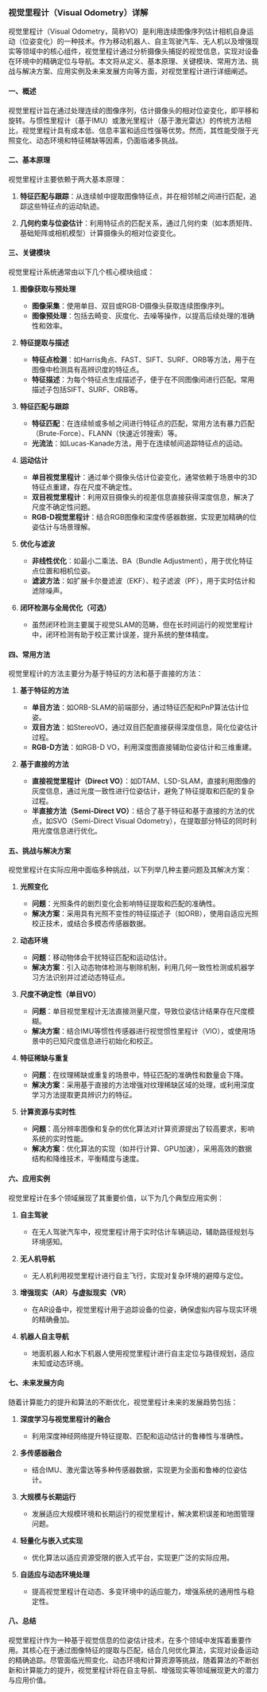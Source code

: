 ### 视觉里程计（Visual Odometry）详解

视觉里程计（Visual Odometry，简称VO）是利用连续图像序列估计相机自身运动（位姿变化）的一种技术。作为移动机器人、自主驾驶汽车、无人机以及增强现实等领域中的核心组件，视觉里程计通过分析摄像头捕捉的视觉信息，实现对设备在环境中的精确定位与导航。本文将从定义、基本原理、关键模块、常用方法、挑战与解决方案、应用实例及未来发展方向等方面，对视觉里程计进行详细阐述。

#### 一、概述

视觉里程计旨在通过处理连续的图像序列，估计摄像头的相对位姿变化，即平移和旋转。与惯性里程计（基于IMU）或激光里程计（基于激光雷达）的传统方法相比，视觉里程计具有成本低、信息丰富和适应性强等优势。然而，其性能受限于光照变化、动态环境和特征稀缺等因素，仍面临诸多挑战。

#### 二、基本原理

视觉里程计主要依赖于两大基本原理：

1. **特征匹配与跟踪**：从连续帧中提取图像特征点，并在相邻帧之间进行匹配，追踪这些特征点的运动轨迹。

2. **几何约束与位姿估计**：利用特征点的匹配关系，通过几何约束（如本质矩阵、基础矩阵或相机模型）计算摄像头的相对位姿变化。

#### 三、关键模块

视觉里程计系统通常由以下几个核心模块组成：

1. **图像获取与预处理**
   - **图像采集**：使用单目、双目或RGB-D摄像头获取连续图像序列。
   - **图像预处理**：包括去畸变、灰度化、去噪等操作，以提高后续处理的准确性和效率。

2. **特征提取与描述**
   - **特征点检测**：如Harris角点、FAST、SIFT、SURF、ORB等方法，用于在图像中检测具有高辨识度的特征点。
   - **特征描述**：为每个特征点生成描述子，便于在不同图像间进行匹配。常用描述子包括SIFT、SURF、ORB等。

3. **特征匹配与跟踪**
   - **特征匹配**：在连续帧或多帧之间进行特征点的匹配，常用方法有暴力匹配（Brute-Force）、FLANN（快速近邻搜索）等。
   - **光流法**：如Lucas-Kanade方法，用于在连续帧间追踪特征点的运动。

4. **运动估计**
   - **单目视觉里程计**：通过单个摄像头估计位姿变化，通常依赖于场景中的3D特征点重建，存在尺度不确定性。
   - **双目视觉里程计**：利用双目摄像头的视差信息直接获得深度信息，解决了尺度不确定性问题。
   - **RGB-D视觉里程计**：结合RGB图像和深度传感器数据，实现更加精确的位姿估计与场景理解。

5. **优化与滤波**
   - **非线性优化**：如最小二乘法、BA（Bundle Adjustment），用于优化特征点位置和相机位姿。
   - **滤波方法**：如扩展卡尔曼滤波（EKF）、粒子滤波（PF），用于实时估计和滤除噪声。

6. **闭环检测与全局优化（可选）**
   - 虽然闭环检测主要属于视觉SLAM的范畴，但在长时间运行的视觉里程计中，闭环检测有助于校正累计误差，提升系统的整体精度。

#### 四、常用方法

视觉里程计的方法主要分为基于特征的方法和基于直接的方法：

1. **基于特征的方法**
   - **单目方法**：如ORB-SLAM的前端部分，通过特征匹配和PnP算法估计位姿。
   - **双目方法**：如StereoVO，通过双目匹配直接获得深度信息，简化位姿估计过程。
   - **RGB-D方法**：如RGB-D VO，利用深度图直接辅助位姿估计和三维重建。

2. **基于直接的方法**
   - **直接视觉里程计（Direct VO）**：如DTAM、LSD-SLAM，直接利用图像的灰度信息，通过光度一致性进行位姿估计，避免了特征提取和匹配的复杂过程。
   - **半直接方法（Semi-Direct VO）**：结合了基于特征和基于直接的方法的优点，如SVO（Semi-Direct Visual Odometry），在提取部分特征的同时利用光度信息进行优化。

#### 五、挑战与解决方案

视觉里程计在实际应用中面临多种挑战，以下列举几种主要问题及其解决方案：

1. **光照变化**
   - **问题**：光照条件的剧烈变化会影响特征提取和匹配的准确性。
   - **解决方案**：采用具有光照不变性的特征描述子（如ORB），使用自适应光照校正技术，或结合多模态传感器数据。

2. **动态环境**
   - **问题**：移动物体会干扰特征匹配和运动估计。
   - **解决方案**：引入动态物体检测与剔除机制，利用几何一致性检测或机器学习方法识别并过滤动态特征点。

3. **尺度不确定性（单目VO）**
   - **问题**：单目视觉里程计无法直接测量尺度，导致位姿估计结果存在尺度模糊。
   - **解决方案**：结合IMU等惯性传感器进行视觉惯性里程计（VIO），或使用场景中的已知尺度信息进行初始化和校正。

4. **特征稀缺与重复**
   - **问题**：在纹理稀缺或重复的场景中，特征匹配的准确性和数量会下降。
   - **解决方案**：采用基于直接的方法增强对纹理稀缺区域的处理，或利用深度学习方法提取更具辨识力的特征。

5. **计算资源与实时性**
   - **问题**：高分辨率图像和复杂的优化算法对计算资源提出了较高要求，影响系统的实时性能。
   - **解决方案**：优化算法的实现（如并行计算、GPU加速），采用高效的数据结构和降维技术，平衡精度与速度。

#### 六、应用实例

视觉里程计在多个领域展现了其重要价值，以下为几个典型应用实例：

1. **自主驾驶**
   - 在无人驾驶汽车中，视觉里程计用于实时估计车辆运动，辅助路径规划与环境感知。

2. **无人机导航**
   - 无人机利用视觉里程计进行自主飞行，实现对复杂环境的避障与定位。

3. **增强现实（AR）与虚拟现实（VR）**
   - 在AR设备中，视觉里程计用于追踪设备的位姿，确保虚拟内容与现实环境的精确叠加。

4. **机器人自主导航**
   - 地面机器人和水下机器人使用视觉里程计进行自主定位与路径规划，适应未知或动态环境。

#### 七、未来发展方向

随着计算能力的提升和算法的不断优化，视觉里程计未来的发展趋势包括：

1. **深度学习与视觉里程计的融合**
   - 利用深度神经网络提升特征提取、匹配和运动估计的鲁棒性与准确性。

2. **多传感器融合**
   - 结合IMU、激光雷达等多种传感器数据，实现更为全面和鲁棒的位姿估计。

3. **大规模与长期运行**
   - 发展适应大规模环境和长期运行的视觉里程计，解决累积误差和地图管理问题。

4. **轻量化与嵌入式实现**
   - 优化算法以适应资源受限的嵌入式平台，实现更广泛的实际应用。

5. **自适应与动态环境处理**
   - 提高视觉里程计在动态、多变环境中的适应能力，增强系统的通用性与稳定性。

#### 八、总结

视觉里程计作为一种基于视觉信息的位姿估计技术，在多个领域中发挥着重要作用。其核心在于通过图像特征的提取与匹配，结合几何优化算法，实现对设备运动的精确追踪。尽管面临光照变化、动态环境和计算资源等挑战，随着算法的不断创新和计算能力的提升，视觉里程计将在自主导航、增强现实等领域展现更大的潜力与应用价值。
